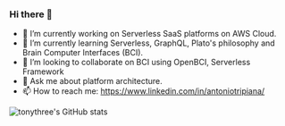 ### Hi there 👋
- 🔭 I’m currently working on Serverless SaaS platforms on AWS Cloud.
- 🌱 I’m currently learning Serverless, GraphQL, Plato's philosophy and Brain Computer Interfaces (BCI).
- 👯 I’m looking to collaborate on BCI using OpenBCI, Serverless Framework
- 💬 Ask me about platform architecture.
- 📫 How to reach me: https://www.linkedin.com/in/antoniotripiana/
<!--
**tonythree/tonythree** is a ✨ _special_ ✨ repository because its `README.md` (this file) appears on your GitHub profile.

Here are some ideas to get you started:

- 🔭 I’m currently working on ...
- 🌱 I’m currently learning ...
- 👯 I’m looking to collaborate on ...
- 🤔 I’m looking for help with ...
- 💬 Ask me about ...
- 📫 How to reach me: ...
- 😄 Pronouns: ...
- ⚡ Fun fact: ...
-->

![tonythree's GitHub stats](https://github-readme-stats.vercel.app/api?username=tonythree&count_private=true&show_icons=true&title_color=fff&icon_color=79ff97&text_color=9f9f9f&bg_color=151515&hide=stars,issues)
